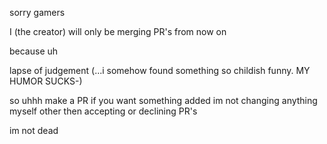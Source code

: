 sorry gamers

I (the creator) will only be merging PR's from now on

because
uh

lapse of judgement (...i somehow found something so childish funny. MY HUMOR SUCKS-)







so uhhh
make a PR if you want something added
im not changing anything myself other then accepting or declining PR's

im not dead